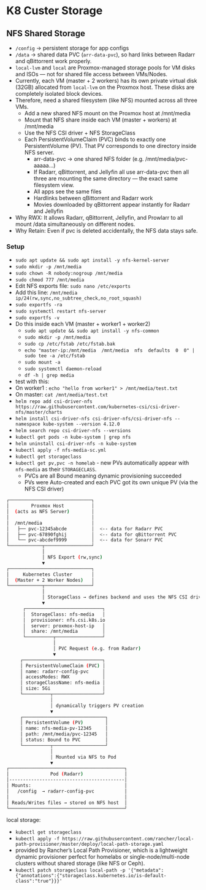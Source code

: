 # K8 Custer Storage

## NFS Shared Storage

- `/config` → persistent storage for app configs
- `/data` → shared data PVC (`arr-data-pvc`), so hard links between Radarr and qBittorrent work properly.
- `local-lvm` and `local` are Proxmox-managed storage pools for VM disks and ISOs — not for shared file access between VMs/Nodes.
- Currently, each VM (master + 2 workers) has its own private virtual disk (32GB) allocated from `local-lvm` on the Proxmox host. These disks are completely isolated block devices.
- Therefore, need a shared filesystem (like NFS) mounted across all three VMs.
  - Add a new shared NFS mount on the Proxmox host at /mnt/media
  - Mount that NFS share inside each VM (master + workers) at /mnt/media
  - Use the NFS CSI driver + NFS StorageClass
  - Each PersistentVolumeClaim (PVC) binds to exactly one PersistentVolume (PV). That PV corresponds to one directory inside NFS server.
    - arr-data-pvc → one shared NFS folder (e.g. /mnt/media/pvc-aaaaa...)
    - If Radarr, qBittorrent, and Jellyfin all use arr-data-pvc then all three are mounting the same directory — the exact same filesystem view.
    - All apps see the same files
    - Hardlinks between qBittorrent and Radarr work
    - Movies downloaded by qBittorrent appear instantly for Radarr and Jellyfin
- Why RWX: It allows Radarr, qBittorrent, Jellyfin, and Prowlarr to all mount /data simultaneously on different nodes.
- Why Retain: Even if pvc is deleted accidentally, the NFS data stays safe.

### Setup

- `sudo apt update && sudo apt install -y nfs-kernel-server`
- `sudo mkdir -p /mnt/media`
- `sudo chown -R nobody:nogroup /mnt/media`
- `sudo chmod 777 /mnt/media`
- Edit NFS exports file: `sudo nano /etc/exports`
- Add this line: `/mnt/media ip/24(rw,sync,no_subtree_check,no_root_squash)`
- `sudo exportfs -ra`
- `sudo systemctl restart nfs-server`
- `sudo exportfs -v`
- Do this inside each VM (master + worker1 + worker2)
  - `sudo apt update && sudo apt install -y nfs-common`
  - `sudo mkdir -p /mnt/media`
  - `sudo cp /etc/fstab /etc/fstab.bak`
  - `echo "master-ip:/mnt/media  /mnt/media  nfs  defaults  0  0" | sudo tee -a /etc/fstab`
  - `sudo mount -a`
  - `sudo systemctl daemon-reload`
  - `df -h | grep media`
- test with this:
- On worker1 : `echo "hello from worker1" > /mnt/media/test.txt`
- On master: `cat /mnt/media/test.txt`
- `helm repo add csi-driver-nfs https://raw.githubusercontent.com/kubernetes-csi/csi-driver-nfs/master/charts`
- `helm install csi-driver-nfs csi-driver-nfs/csi-driver-nfs --namespace kube-system --version 4.12.0`
- `helm search repo csi-driver-nfs --versions`
- `kubectl get pods -n kube-system | grep nfs`
- `helm uninstall csi-driver-nfs -n kube-system`
- `kubectl apply -f nfs-media-sc.yml`
- `kubectl get storageclass`
- `kubectl get pv,pvc -n homelab` - new PVs automatically appear with `nfs-media` as their `STORAGECLASS`.
  - PVCs are all Bound meaning dynamic provisioning succeeded
  - PVs were Auto-created and each PVC got its own unique PV (via the NFS CSI driver)

```.sh
┌──────────────────────────────┐
│        Proxmox Host          │
│  (acts as NFS Server)        │
│                              │
│  /mnt/media                  │
│   ├── pvc-12345abcde         │  <-- data for Radarr PVC
│   ├── pvc-67890fghij         │  <-- data for qBittorrent PVC
│   └── pvc-abcdef9999         │  <-- data for Sonarr PVC
└────────────┬─────────────────┘
             │
             │ NFS Export (rw,sync)
             ▼
┌──────────────────────────────┐
│     Kubernetes Cluster       │
│  (Master + 2 Worker Nodes)   │
└────────────┬─────────────────┘
             │
             │ StorageClass → defines backend and uses the NFS CSI driver nfs.csi.k8s.io
             ▼
      ┌────────────────────────────┐
      │  StorageClass: nfs-media   │
      │  provisioner: nfs.csi.k8s.io
      │  server: proxmox-host-ip   │
      │  share: /mnt/media         │
      └──────────┬─────────────────┘
                 │
                 │ PVC Request (e.g. from Radarr)
                 ▼
     ┌─────────────────────────────┐
     │ PersistentVolumeClaim (PVC) │
     │ name: radarr-config-pvc     │
     │ accessModes: RWX            │
     │ storageClassName: nfs-media │
     │ size: 5Gi                   │
     └──────────┬──────────────────┘
                │
                │ dynamically triggers PV creation
                ▼
     ┌──────────────────────────────┐
     │ PersistentVolume (PV)        │
     │ name: nfs-media-pv-12345     │
     │ path: /mnt/media/pvc-12345   │
     │ status: Bound to PVC         │
     └──────────┬───────────────────┘
                │
                │ Mounted via NFS to Pod
                ▼
┌──────────────────────────────────────────┐
│               Pod (Radarr)               │
│------------------------------------------│
│ Mounts:                                  │
│   /config  → radarr-config-pvc           │
│                                          │
│ Reads/Writes files → stored on NFS host  │
└──────────────────────────────────────────┘

```

local storage:

- `kubectl get storageclass`
- `kubectl apply -f https://raw.githubusercontent.com/rancher/local-path-provisioner/master/deploy/local-path-storage.yaml`
- provided by Rancher’s Local Path Provisioner, which is a lightweight dynamic provisioner perfect for homelabs or single-node/multi-node clusters without shared storage (like NFS or Ceph).
- `kubectl patch storageclass local-path -p '{"metadata": {"annotations":{"storageclass.kubernetes.io/is-default-class":"true"}}}'`
